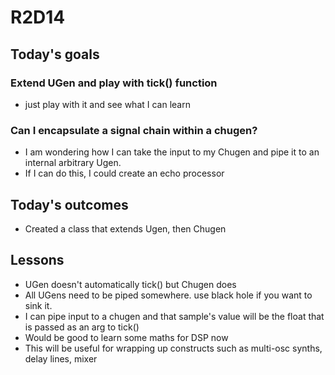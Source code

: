 # R2D14

## Today's goals

### Extend UGen and play with tick() function
- just play with it and see what I can learn

### Can I encapsulate a signal chain within a chugen?
- I am wondering how I can take the input to my Chugen and pipe it to an internal arbitrary Ugen.
- If I can do this, I could create an echo processor

## Today's outcomes
- Created a class that extends Ugen, then Chugen

## Lessons
- UGen doesn't automatically tick() but Chugen does
- All UGens need to be piped somewhere. use black hole if you want to sink it.
- I can pipe input to a chugen and that sample's value will be the float that is passed as an arg to tick()
- Would be good to learn some maths for DSP now
- This will be useful for wrapping up constructs such as multi-osc synths, delay lines, mixer
